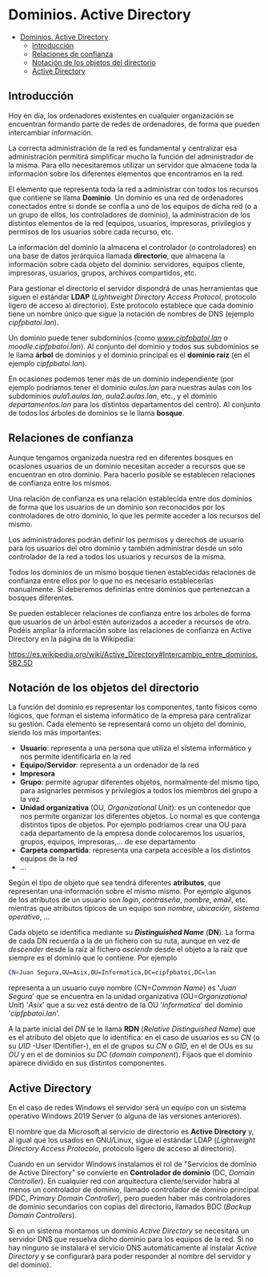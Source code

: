 # Dominios. Active Directory
- [Dominios. Active Directory](#dominios-active-directory)
  - [Introducción](#introducción)
  - [Relaciones de confianza](#relaciones-de-confianza)
  - [Notación de los objetos del directorio](#notación-de-los-objetos-del-directorio)
  - [Active Directory](#active-directory)

## Introducción
Hoy en día, los ordenadores existentes en cualquier organización se encuentran formando parte de redes de ordenadores, de forma que pueden intercambiar información.

La correcta administración de la red es fundamental y centralizar esa administración permitirá simplificar mucho la función del administrador de la misma. Para ello necesitaremos utilizar un servidor que almacene toda la información sobre los diferentes elementos que encontramos en la red.

El elemento que representa toda la red a administrar con todos los recursos que contiene se llama **Dominio**. Un dominio es una red de ordenadores conectados entre sí donde se confía a uno de los equipos de dicha red (o a un grupo de ellos, los controladores de dominio), la administración de los distintos elementos de la red (equipos, usuarios, impresoras, privilegios y permisos de los usuarios sobre cada recurso, etc.

La información del dominio la almacena el controlador (o controladores) en una base de datos jerárquica llamada **directorio**, que almacena la información sobre cada objeto del dominio: servidores, equipos cliente, impresoras, usuarios, grupos, archivos compartidos, etc.

Para gestionar el directorio el servidor dispondrá de unas herramientas que siguen el estándar **LDAP** (_Lightweight Directory Access Protocol_, protocolo ligero de acceso al directorio). Este protocolo establece que cada dominio tiene un nombre único que sigue la notación de nombres de DNS (ejemplo _cipfpbatoi.lan_). 

Un dominio puede tener subdominios (como _www.cipfpbatoi.lan_ o _moodle.cipfpbatoi.lan_). Al conjunto del dominio y todos sus subdominios se le llama **árbol** de dominios y el dominio principal es el **dominio raíz** (en el ejemplo _cipfpbatoi.lan_).

En ocasiones podemos tener más de un dominio independiente (por ejemplo podríamos tener el dominio _aulas.lan_ para nuestras aulas con los subdominios _aula1.aulas.lan_, _aula2.aulas.lan_, etc., y el dominio _departamentos.lan_ para los distintos departamentos del centro). Al conjunto de todos los árboles de dominios se le llama **bosque**.

## Relaciones de confianza
Aunque tengamos organizada nuestra red en diferentes bosques en ocasiones usuarios de un dominio necesitan acceder a recursos que se encuentran en otro dominio. Para hacerlo posible se establecen relaciones de confianza entre los mismos.

Una relación de confianza es una relación establecida entre dos dominios de forma que los usuarios de un dominio son reconocidos por los controladores de otro dominio, lo que les permite acceder a los recursos del mismo. 

Los administradores podrán definir los permisos y derechos de usuario para los usuarios del otro dominio y también administrar desde un solo controlador de la red a todos los usuarios y recursos de la misma.

Todos los dominios de un mismo bosque tienen establecidas relaciones de confianza entre ellos por lo que no es necesario establecerlas manualmente. Sí deberemos definirlas entre dominios que pertenezcan a bosques diferentes.

Se pueden establecer relaciones de confianza entre los árboles de forma que usuarios de un árbol estén autorizados a acceder a recursos de otro. Podéis ampliar la información sobre las relaciones de confianza en Active Directory en la página de la Wikipedia:

https://es.wikipedia.org/wiki/Active_Directory#Intercambio_entre_dominios.5B2.5D

## Notación de los objetos del directorio
La función del dominio es representar los componentes, tanto físicos como lógicos, que forman el sistema informático de la empresa para centralizar su gestión. Cada elemento se representará como un objeto del dominio, siendo los más importantes:
- **Usuario**: representa a una persona que utiliza el sistema informático y nos permite identificarla en la red
- **Equipo/Servidor**: representa a un ordenador de la red
- **Impresora**
- **Grupo**: permite agrupar diferentes objetos, normalmente del mismo tipo, para asignarles permisos y privilegios a todos los miembros del grupo a la vez
- **Unidad organizativa** (OU, _Organizational Unit_): es un contenedor que nos permite organizar los diferentes objetos. Lo normal es que contenga distintos tipos de objetos. Por ejemplo podríamos crear una OU para cada departamento de la empresa donde colocaremos los usuarios, grupos, equipos, impresoras,... de ese departamento
- **Carpeta compartida**: representa una carpeta accesible a los distintos equipos de la red
- ...

Según el tipo de objeto que sea tendrá diferentes **atributos**, que representan una información sobre el mismo mismo. Por ejemplo algunos de los atributos de un usuario son _login_, _contraseña_, _nombre_, _email_, etc. mientras que atributos típicos de un equipo son _nombre_, _ubicación_, _sistema operativo_, ...

Cada objeto se identifica mediante su _**Distinguished Name**_ (**DN**). La forma de cada DN recuerda a la de un fichero con su ruta, aunque en vez de _descender_ desde la raíz al fichero _asciende_ desde el objeto a la raíz que siempre es el dominio que lo contiene. Por ejemplo
```bash
CN=Juan Segura,OU=Asix,OU=Informatica,DC=cipfpbatoi,DC=lan
```

representa a un usuario cuyo nombre (CN=_Common Name_) es '_Juan Segura_' que se encuentra en la unidad organizativa (OU=_Organizational Unit_) '_Asix_' que a su vez está dentro de la OU '_Informatica_' del dominio '_cipfpbatoi.lan_'.

A la parte inicial del _DN_ se le llama **RDN** (_Relative Distinguished Name_) que es el atributo del objeto que lo identifica: en el caso de usuarios es su _CN_ (o su _UID_ -User IDentifier-), en el de grupos su _CN_ o _GID_, en el de OUs es su _OU_ y en el de dominios su _DC_ (_domain component_). Fijaos que el dominio aparece dividido en sus distintos componentes.

## Active Directory
En el caso de redes Windows el servidor será un equipo con un sistema operativo Windows 2019 Server (o alguna de las versiones anteriores).

El nombre que da Microsoft al servicio de directorio es **Active Directory** y, al igual que los usados en GNU/Linux, sigue el estándar LDAP (_Lightweight Directory Access Protocolo_, protocolo ligero de acceso al directorio).

Cuando en un servidor Windows instalamos el rol de "Servicios de dominio de Active Directory" se convierte en **Controlador de dominio** (DC, _Domain Controller_). En cualquier red con arquitectura cliente/servidor habrá al menos un controlador de dominio, llamado controlador de dominio principal (PDC, _Primary Domain Controller_), pero pueden haber más controladores de dominio secundarios con copias del directorio, llamados BDC (_Backup Domain Controllers_).

Si en un sistema montamos un dominio _Active Directory_ se necesitará un servidor DNS que resuelva dicho dominio para los equipos de la red. Si no hay ninguno se instalará el servicio DNS automáticamente al instalar _Active Directory_ y se configurará para poder responder al nombre del servidor y del dominio).
